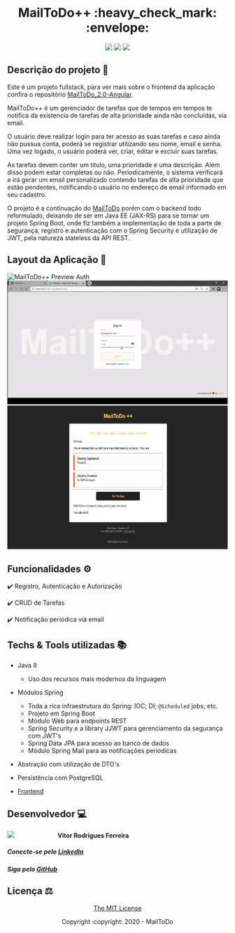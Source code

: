 <h1 align="center">MailToDo++ :heavy_check_mark: :envelope: </h1> 

<p align="center">
  <img src="https://img.shields.io/static/v1?label=Spring-Boot&message=2&color=green&style=for-the-badge&logo=Spring"/>
  <img src="https://img.shields.io/static/v1?label=Angular&message=10&color=red&style=for-the-badge&logo=Angular"/>
  <img src="http://img.shields.io/static/v1?label=License&message=MIT&color=informational&style=for-the-badge"/>
</p>

## Descrição do projeto :page_with_curl:
Este é um projeto fullstack, para ver mais sobre o frontend da aplicação confira o repositório [MailToDo_2.0-Angular](https://github.com/vrfvitor/MailToDo_2.0-Angular).

MailToDo++ é um gerenciador de tarefas que de tempos em tempos te notifica da existencia de tarefas de alta prioridade ainda não concluídas, via email.

O usuário deve realizar login para ter acesso as suas tarefas e caso ainda não pussua conta, poderá se registrar utilizando seu nome, email e senha. Uma vez logado, o usuário poderá ver, criar, editar e excluir suas tarefas.

As tarefas devem conter um título, uma prioridade e uma descrição. Além disso podem estar completas ou não. Periodicamente, o sistema verificará e irá gerar um email personalizado contendo tarefas de alta prioridade que estão pendentes, notificando o usuário no endereço de email informado em seu cadastro.

O projeto é a continuação do [MailToDo](https://github.com/vrfvitor/MailToDo-JEE_Angular) porém com o backend todo reformulado, deixando de ser em Java EE (JAX-RS) para se tornar um projeto Spring Boot, onde fiz também a implementação de toda a parte de segurança, registro e autenticação com o Spring Security e utilização de JWT, pela natureza stateless da API REST.

## Layout da Aplicação :art:
<p float="left">
  <img  src="/media/mtd_auth.gif" alt="MailToDo++ Preview Auth">
  <img  src="/media/mtd_main.gif"  alt="MailToDo++ Preview Core">
  <img  src="/media/email.png" width="600" height="328" alt="MailToDo++ Preview Sent Email">
</p>

## Funcionalidades :gear:

:heavy_check_mark: Registro, Autenticação e Autorização

:heavy_check_mark: CRUD de Tarefas

:heavy_check_mark: Notificação periódica via email

## Techs & Tools utilizadas :books:
- Java 8
  - Uso dos recursos mais modernos da linguagem

- Módulos Spring
  - Toda a rica infraestrutura do Spring: IOC; DI; `@Scheduled` jobs; etc.
  - Projeto em Spring Boot 
  - Módulo Web para endpoints REST
  - Spring Security e a library JJWT para gerenciamento da segurança com JWT's
  - Spring Data JPA para acesso ao banco de dados
  - Módulo Spring Mail para as notificações períodicas
  
- Abstração com utilização de DTO's
  
- Persistência com PostgreSQL

- [Frontend](https://github.com/vrfvitor/MailToDo_2.0-Angular)

## Desenvolvedor :computer:

<img src="https://avatars.githubusercontent.com/vrfvitor" width=115 align="left"/>
<h4>Vitor Rodrigues Ferreira</h4>

<h5>Conecte-se pelo <a href="https://www.linkedin.com/in/vrfvitor" target="_blank">LinkedIn</a></h4>

<h5>Siga pelo <a href="https://github.com/vrfvitor" target="_blank">GitHub</a>

## Licença :balance_scale:

<p align="center">
          <a href="https://opensource.org/licenses/MIT">The MIT License</a>
</p>

<p align="center">Copyright :copyright: 2020 - MailToDo</p>

